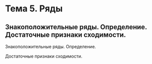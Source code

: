 # Тема 5. Ряды

## Знакоположительные ряды. Определение. Достаточные признаки сходимости.

Знакоположительные ряды. Определение.

Достаточные признаки сходимости.